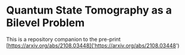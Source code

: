 # Quantum State Tomography as a Bilevel Problem

This is a repository companion to the pre-print [https://arxiv.org/abs/2108.03448]('https://arxiv.org/abs/2108.03448') 
